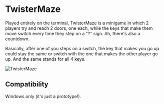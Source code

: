 # TwisterMaze
Played entirely on the terminal, TwisterMaze is a minigame in which 2 players try and reach 2 doors, 
one each, while the keys that make them move switch every time they step on a "?" sign. 
Ah, there's also a countdown.

Basically, after one of you steps on a switch, the key that makes you go up could stay the same or switch with
the one that makes the other player go up. And the same stands for all 4 keys.

![TwisterMaze](https://github.com/CCantale/TwisterMaze/assets/95633668/dc7b7372-2b34-46be-bf08-f78453e1c695)

## Compatibility
Windows only (it's just a prototype!).
